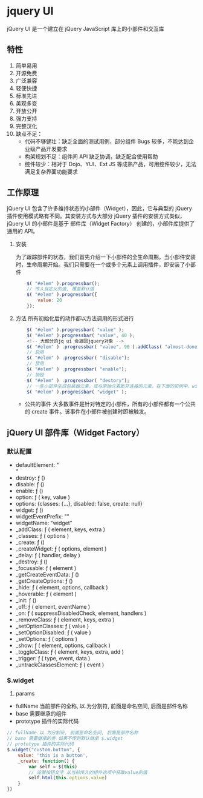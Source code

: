 # jquery UI

jQuery UI 是一个建立在 jQuery JavaScript 库上的小部件和交互库

## 特性

1. 简单易用
2. 开源免费
3. 广泛兼容
4. 轻便快捷
5. 标准先进
6. 美观多变
7. 开放公开
8. 强力支持
9. 完整汉化
10. 缺点不足：
    - 代码不够健壮：缺乏全面的测试用例，部分组件 Bugs 较多，不能达到企业级产品开发要求
    - 构架规划不足：组件间 API 缺乏协调，缺乏配合使用帮助
    - 控件较少：相对于 Dojo、YUI、Ext JS 等成熟产品，可用控件较少，无法满足复杂界面功能要求

## 工作原理

jQuery UI 包含了许多维持状态的小部件（Widget），因此，它与典型的 jQuery 插件使用模式略有不同。其安装方式与大部分 jQuery 插件的安装方式类似，jQuery UI 的小部件是基于 部件库（Widget Factory） 创建的，小部件库提供了通用的 API。
1. 安装

    为了跟踪部件的状态，我们首先介绍一下小部件的全生命周期。当小部件安装时，生命周期开始。我们只需要在一个或多个元素上调用插件，即安装了小部件

    ```js
        $( "#elem" ).progressbar();
        // 传入自定义的值, 覆盖默认值
        $( "#elem" ).progressbar({
            value: 20
        });
    ```

2. 方法
    所有初始化后的动作都以方法调用的形式进行

    ```js
        $( "#elem" ).progressbar( "value" );
        $( "#elem" ).progressbar( "value", 40 );
        <!-- 大部分的jq ui 会返回jquery对象 -->
        $( "#elem" ) .progressbar( "value", 90 ).addClass( "almost-done" );
        // 启用
        $( "#elem" ) .progressbar( "disable"); 
        // 禁用
        $( "#elem" ) .progressbar( "enable"); 
        // 销毁
        $( "#elem" ) .progressbar( "destory"); 
        // 一些小部件生成包装器元素，或与原始元素断开连接的元素。在下面的实例中，widget 将返回生成的元素。在进度条（progressbar）实例中，没有生成的包装器，widget 方法返回原始的元素
        $( "#elem" ).progressbar( "widget" );
    ```

    - 公共的事件
        大多数事件是针对特定的小部件，所有的小部件都有一个公共的 create 事件。该事件在小部件被创建时即被触发。

## jQuery UI 部件库（Widget Factory）

### 默认配置

- defaultElement: "<div>"
- destroy: ƒ ()
- disable: ƒ ()
- enable: ƒ ()
- option: ƒ ( key, value )
- options: {classes: {…}, disabled: false, create: null}
- widget: ƒ ()
- widgetEventPrefix: ""
- widgetName: "widget"
- _addClass: ƒ ( element, keys, extra )
- _classes: ƒ ( options )
- _create: ƒ ()
- _createWidget: ƒ ( options, element )
- _delay: ƒ ( handler, delay )
- _destroy: ƒ ()
- _focusable: ƒ ( element )
- _getCreateEventData: ƒ ()
- _getCreateOptions: ƒ ()
- _hide: ƒ ( element, options, callback )
- _hoverable: ƒ ( element )
- _init: ƒ ()
- _off: ƒ ( element, eventName )
- _on: ƒ ( suppressDisabledCheck, element, handlers )
- _removeClass: ƒ ( element, keys, extra )
- _setOptionClasses: ƒ ( value )
- _setOptionDisabled: ƒ ( value )
- _setOptions: ƒ ( options )
- _show: ƒ ( element, options, callback )
- _toggleClass: ƒ ( element, keys, extra, add )
- _trigger: ƒ ( type, event, data )
- _untrackClassesElement: ƒ ( event )

### $.widget

1. params

- fullName 当前部件的全称, 以.为分割符, 前面是命名空间, 后面是部件名称
- base 需要继承的组件
- prototype 插件的实际代码

```js
// fullName 以.为分割符, 前面是命名空间, 后面是部件名称
// base 需要继承的类 如果不传则默认继承 $.widget
// prototype 插件的实际代码
$.widget("custom.button", {
    value: 'this is a button',
    _create: function() {
        var self = $(this)
        // 设置按钮文字 从当前传入的组件选项中获取value的值
        self.html(this.options.value)
    }
})

```
